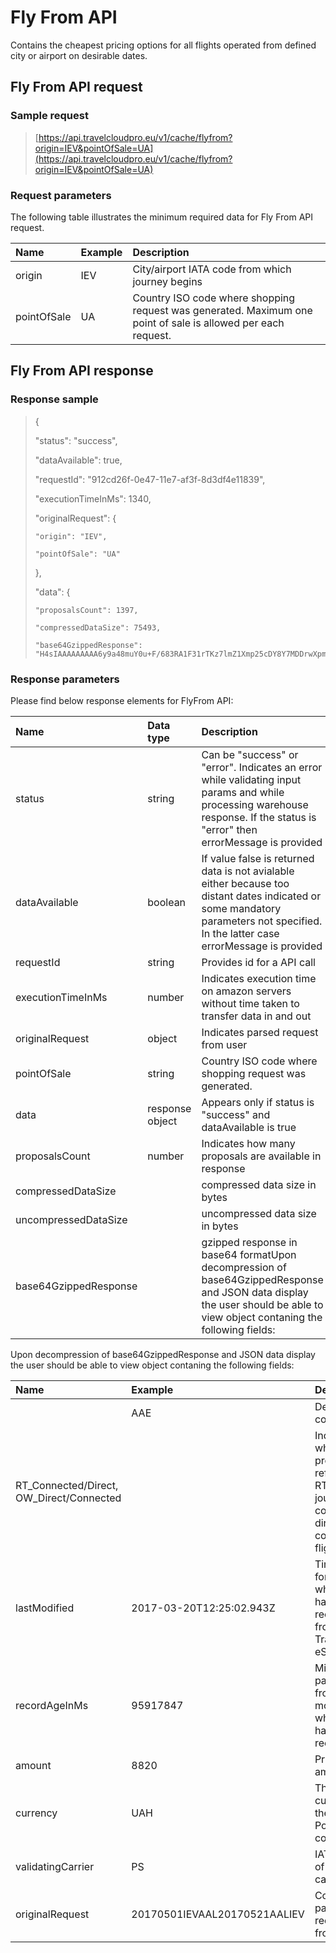 # Fly From API

Contains the cheapest pricing options for all flights operated from defined city or airport on desirable dates.

## Fly From API request

### Sample request

> [https://api.travelcloudpro.eu/v1/cache/flyfrom?origin=IEV&pointOfSale=UA](https://api.travelcloudpro.eu/v1/cache/flyfrom?origin=IEV&pointOfSale=UA)

### Request parameters

The following table illustrates the minimum required data for Fly From API request.

| Name | Example | Description |
| :--- | :--- | :--- |
| origin | IEV | City/airport IATA code from which journey begins |
| pointOfSale | UA | Country ISO code where shopping request was generated. Maximum one point of sale is allowed per each request. |

## Fly From API response

### Response sample

> {
>
> "status": "success",
>
> "dataAvailable": true,
>
> "requestId": "912cd26f-0e47-11e7-af3f-8d3df4e11839",
>
> "executionTimeInMs": 1340,
>
> "originalRequest": {
>
> ```
> "origin": "IEV",
>
> "pointOfSale": "UA"
> ```
>
> },
>
> "data": {
>
> ```
> "proposalsCount": 1397,
>
> "compressedDataSize": 75493,
>
> "base64GzippedResponse": "H4sIAAAAAAAAA6y9a48muY0u+F/683RA1F31rTKz7lmZ1Xmp25cDY8Y7MDDrwXpmFlgcnP++pKSIUBh8lWR12Iah6La7KL0UxcvDh/....
> ```

### Response parameters

Please find below response elements for FlyFrom API:

| Name | Data type | Description |
| :--- | :--- | :--- |
| status | string | Can be "success" or "error". Indicates an error while validating input params and while processing warehouse response. If the status is "error" then errorMessage is provided |
| dataAvailable | boolean | If value false is returned data is not avialable either because too distant dates indicated or some mandatory parameters not specified. In the latter case errorMessage is provided |
| requestId | string | Provides id for a API call |
| executionTimeInMs | number | Indicates execution time on amazon servers without time taken to transfer data in and out |
| originalRequest | object | Indicates parsed request from user |
| pointOfSale | string | Country ISO code where shopping request was generated. |
| data | response object | Appears only if status is "success" and dataAvailable is true |
| proposalsCount | number | Indicates how many proposals are available in response |
| compressedDataSize |  | compressed data size in bytes |
| uncompressedDataSize |  | uncompressed data size in bytes |
| base64GzippedResponse |  | gzipped response in base64 formatUpon decompression of base64GzippedResponse and JSON data display the user should be able to view object contaning the following fields: |

Upon decompression of base64GzippedResponse and JSON data display the user should be able to view object contaning the following fields:

| Name | Example | Description |
| :--- | :--- | :--- |
|  | AAE | Destination code |
| RT\_Connected/Direct, OW\_Direct/Connected |  | Indicates whether proposals referrs to RT or OW journey, containing direct or connected flights  |
| lastModified | 2017-03-20T12:25:02.943Z | Time in UTC format when data had been received from Travelport eStreaming |
| recordAgeInMs | 95917847 | Milliseconds passed from the moment, when data has been received |
| amount | 8820 | Pricing offer amount |
| currency | UAH | The currency of the PointofSale country. |
| validatingCarrier | PS | IATA code of plating carrier |
| originalRequest | 20170501IEVAAL20170521AALIEV | Contains parsed request from user |



